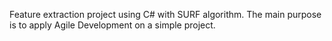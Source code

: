 Feature extraction project using C# with SURF algorithm. The main purpose is to apply Agile Development on a simple project.